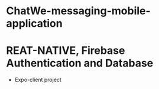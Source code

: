 # ChatWe-messaging-mobile-application

# REAT-NATIVE, Firebase Authentication and Database
- Expo-client project
